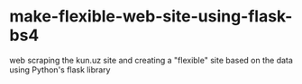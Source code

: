 # make-flexible-web-site-using-flask-bs4
web scraping the kun.uz site and creating a "flexible" site based on the data using Python's flask library
